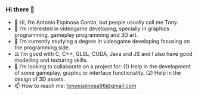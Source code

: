 ### Hi there 👋

- 👋 Hi, I’m Antonio Espinosa Garcia, but people usually call me Tony.
- 👀 I’m interested in videogame developing, specially in graphics programming, gameplay programming and 3D art.
- 🌱 I’m currently studying a degree in videogame developing focusing on the programming side. 
- ⚖ I’m good with C, C++, GLSL, CUDA, Java and JS and I also have good modelling and texturing skills.
- 💞️ I’m looking to collaborate on a project for: (1) Help in the development of some gameplay, graphic or interface functionality. (2) Help in the design of 3D assets. 
- 📫 How to reach me: tonyespinosa96@gmail.com 
